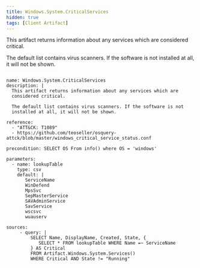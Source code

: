 ```yaml
---
title: Windows.System.CriticalServices
hidden: true
tags: [Client Artifact]
---
```


This artifact returns information about any services which are
considered critical.

The default list contains virus scanners. If the software is not
installed at all, it will not be shown.


<pre><code class="language-yaml">
name: Windows.System.CriticalServices
description: |
  This artifact returns information about any services which are
  considered critical.

  The default list contains virus scanners. If the software is not
  installed at all, it will not be shown.

reference:
  - "ATT&CK: T1089"
  - https://github.com/teoseller/osquery-attck/blob/master/windows_critical_service_status.conf

precondition: SELECT OS From info() where OS = 'windows'

parameters:
  - name: lookupTable
    type: csv
    default: |
       ServiceName
       WinDefend
       MpsSvc
       SepMasterService
       SAVAdminService
       SavService
       wscsvc
       wuauserv

sources:
     - query: |
         SELECT Name, DisplayName, Created, State, {
            SELECT * FROM lookupTable WHERE Name =~ ServiceName
         } AS Critical
         FROM Artifact.Windows.System.Services()
         WHERE Critical AND State != "Running"

</code></pre>

